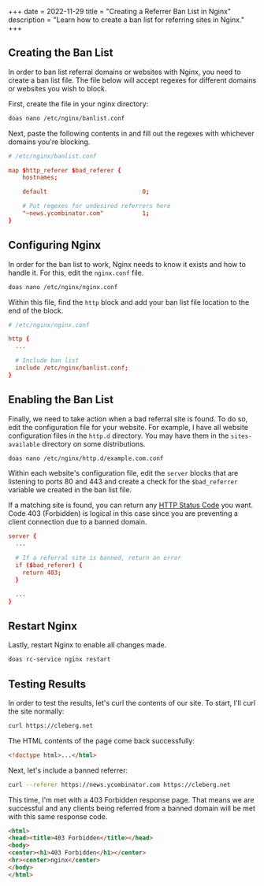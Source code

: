 +++
date = 2022-11-29
title = "Creating a Referrer Ban List in Nginx"
description = "Learn how to create a ban list for referring sites in Nginx."
+++

## Creating the Ban List

In order to ban list referral domains or websites with Nginx, you need
to create a ban list file. The file below will accept regexes for
different domains or websites you wish to block.

First, create the file in your nginx directory:

```sh
doas nano /etc/nginx/banlist.conf
```

Next, paste the following contents in and fill out the regexes with
whichever domains you're blocking.

```conf
# /etc/nginx/banlist.conf

map $http_referer $bad_referer {
    hostnames;

    default                           0;

    # Put regexes for undesired referrers here
    "~news.ycombinator.com"           1;
}
```

## Configuring Nginx

In order for the ban list to work, Nginx needs to know it exists and how
to handle it. For this, edit the `nginx.conf` file.

```sh
doas nano /etc/nginx/nginx.conf
```

Within this file, find the `http` block and add your ban list
file location to the end of the block.

```conf
# /etc/nginx/nginx.conf

http {
  ...

  # Include ban list
  include /etc/nginx/banlist.conf;
}
```

## Enabling the Ban List

Finally, we need to take action when a bad referral site is found. To do
so, edit the configuration file for your website. For example, I have
all website configuration files in the `http.d` directory.
You may have them in the `sites-available` directory on some
distributions.

```sh
doas nano /etc/nginx/http.d/example.com.conf
```

Within each website's configuration file, edit the `server`
blocks that are listening to ports 80 and 443 and create a check for the
`$bad_referrer` variable we created in the ban list file.

If a matching site is found, you can return any [HTTP Status
Code](https://en.wikipedia.org/wiki/List_of_HTTP_status_codes) you want.
Code 403 (Forbidden) is logical in this case since you are preventing a
client connection due to a banned domain.

```conf
server {
  ...

  # If a referral site is banned, return an error
  if ($bad_referer) {
    return 403;
  }

  ...
}
```

## Restart Nginx

Lastly, restart Nginx to enable all changes made.

```sh
doas rc-service nginx restart
```

## Testing Results

In order to test the results, let's curl the contents of our site. To
start, I'll curl the site normally:

```sh
curl https://cleberg.net
```

The HTML contents of the page come back successfully:

```html
<!doctype html>...</html>
```

Next, let's include a banned referrer:

```sh
curl --referer https://news.ycombinator.com https://cleberg.net
```

This time, I'm met with a 403 Forbidden response page. That means we
are successful and any clients being referred from a banned domain will
be met with this same response code.

```html
<html>
<head><title>403 Forbidden</title></head>
<body>
<center><h1>403 Forbidden</h1></center>
<hr><center>nginx</center>
</body>
</html>
```
